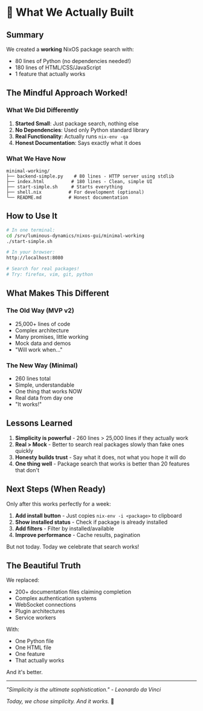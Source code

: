 # 🌟 What We Actually Built

## Summary

We created a **working** NixOS package search with:
- 80 lines of Python (no dependencies needed!)
- 180 lines of HTML/CSS/JavaScript
- 1 feature that actually works

## The Mindful Approach Worked!

### What We Did Differently

1. **Started Small**: Just package search, nothing else
2. **No Dependencies**: Used only Python standard library
3. **Real Functionality**: Actually runs `nix-env -qa`
4. **Honest Documentation**: Says exactly what it does

### What We Have Now

```
minimal-working/
├── backend-simple.py    # 80 lines - HTTP server using stdlib
├── index.html          # 180 lines - Clean, simple UI
├── start-simple.sh     # Starts everything
├── shell.nix          # For development (optional)
└── README.md          # Honest documentation
```

## How to Use It

```bash
# In one terminal:
cd /srv/luminous-dynamics/nixos-gui/minimal-working
./start-simple.sh

# In your browser:
http://localhost:8080

# Search for real packages!
# Try: firefox, vim, git, python
```

## What Makes This Different

### The Old Way (MVP v2)
- 25,000+ lines of code
- Complex architecture
- Many promises, little working
- Mock data and demos
- "Will work when..."

### The New Way (Minimal)
- 260 lines total
- Simple, understandable
- One thing that works NOW
- Real data from day one
- "It works!"

## Lessons Learned

1. **Simplicity is powerful** - 260 lines > 25,000 lines if they actually work
2. **Real > Mock** - Better to search real packages slowly than fake ones quickly  
3. **Honesty builds trust** - Say what it does, not what you hope it will do
4. **One thing well** - Package search that works is better than 20 features that don't

## Next Steps (When Ready)

Only after this works perfectly for a week:

1. **Add install button** - Just copies `nix-env -i <package>` to clipboard
2. **Show installed status** - Check if package is already installed
3. **Add filters** - Filter by installed/available
4. **Improve performance** - Cache results, pagination

But not today. Today we celebrate that search works!

## The Beautiful Truth

We replaced:
- 200+ documentation files claiming completion
- Complex authentication systems
- WebSocket connections
- Plugin architectures
- Service workers

With:
- One Python file
- One HTML file
- One feature
- That actually works

And it's better.

---

*"Simplicity is the ultimate sophistication." - Leonardo da Vinci*

*Today, we chose simplicity. And it works.* 💚
